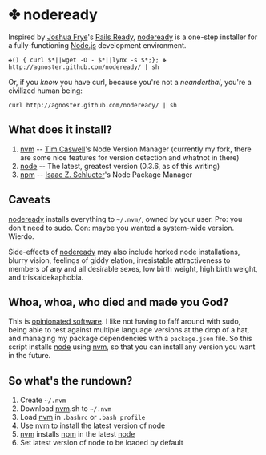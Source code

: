 ✤ nodeready
=========

Inspired by [Joshua Frye]'s [Rails Ready], [nodeready] is a one-step installer for a fully-functioning [Node.js][node] development environment.

    ✤() { curl $*||wget -O - $*||lynx -s $*;}; ✤ http://agnoster.github.com/nodeready/ | sh

Or, if you *know* you have curl, because you're not a *neanderthal*, you're a civilized human being:

    curl http://agnoster.github.com/nodeready/ | sh

What does it install?
---------------------

1. [nvm] -- [Tim Caswell]'s Node Version Manager (currently my fork, there are some nice features for version detection and whatnot in there)
2. [node] -- The latest, greatest version (0.3.6, as of this writing)
3. [npm] -- [Isaac Z. Schlueter]'s Node Package Manager

Caveats
-------

[nodeready] installs everything to `~/.nvm/`, owned by your user. Pro: you don't need to sudo. Con: maybe you wanted a system-wide version. Wierdo.

Side-effects of [nodeready] may also include horked node installations, blurry vision, feelings of giddy elation, irresistable attractiveness to members of any and all desirable sexes, low birth weight, high birth weight, and triskaidekaphobia.

Whoa, whoa, who died and made you God?
--------------------------------------

This is [opinionated software]. I like not having to faff around with sudo, being able to test against multiple language versions at the drop of a hat, and managing my package dependencies with a `package.json` file. So this script installs [node] using [nvm], so that you can install any version you want in the future.

So what's the rundown?
----------------------

1. Create `~/.nvm`
2. Download [nvm].sh to `~/.nvm`
3. Load [nvm] in `.bashrc` or `.bash_profile`
4. Use [nvm] to install the latest version of [node]
5. [nvm] installs [npm] in the latest [node]
6. Set latest version of node to be loaded by default

[Rails Ready]:      https://github.com/joshfng/railsready
[node]:             http://nodejs.org/
[nvm]:              https://github.com/creationix/nvm
[npm]:              http://npmjs.org/
[nodeready]:        https://github.com/agnoster/nodeready
[opinionated software]: http://gettingreal.37signals.com/ch04_Make_Opinionated_Software.php
[Joshua Frye]:      https://github.com/joshfng
[Tim Caswell]:      https://github.com/creationix
[Isaac Z. Schlueter]:   https://github.com/isaacs
